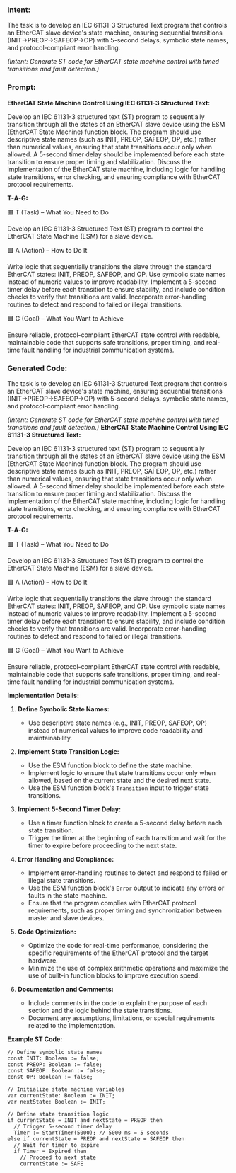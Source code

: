 ### Intent:
The task is to develop an IEC 61131-3 Structured Text program that controls an EtherCAT slave device's state machine, ensuring sequential transitions (INIT→PREOP→SAFEOP→OP) with 5-second delays, symbolic state names, and protocol-compliant error handling.  

*(Intent: Generate ST code for EtherCAT state machine control with timed transitions and fault detection.)*

### Prompt:
**EtherCAT State Machine Control Using IEC 61131-3 Structured Text:**

Develop an IEC 61131-3 structured text (ST) program to sequentially transition through all the states of an EtherCAT slave device using the ESM (EtherCAT State Machine) function block. The program should use descriptive state names (such as INIT, PREOP, SAFEOP, OP, etc.) rather than numerical values, ensuring that state transitions occur only when allowed. A 5-second timer delay should be implemented before each state transition to ensure proper timing and stabilization. Discuss the implementation of the EtherCAT state machine, including logic for handling state transitions, error checking, and ensuring compliance with EtherCAT protocol requirements.

**T-A-G:**

🟥 T (Task) – What You Need to Do

Develop an IEC 61131-3 Structured Text (ST) program to control the EtherCAT State Machine (ESM) for a slave device.

🟩 A (Action) – How to Do It

Write logic that sequentially transitions the slave through the standard EtherCAT states: INIT, PREOP, SAFEOP, and OP. Use symbolic state names instead of numeric values to improve readability. Implement a 5-second timer delay before each transition to ensure stability, and include condition checks to verify that transitions are valid. Incorporate error-handling routines to detect and respond to failed or illegal transitions.

🟦 G (Goal) – What You Want to Achieve

Ensure reliable, protocol-compliant EtherCAT state control with readable, maintainable code that supports safe transitions, proper timing, and real-time fault handling for industrial communication systems.

### Generated Code:
The task is to develop an IEC 61131-3 Structured Text program that controls an EtherCAT slave device's state machine, ensuring sequential transitions (INIT→PREOP→SAFEOP→OP) with 5-second delays, symbolic state names, and protocol-compliant error handling.  

*(Intent: Generate ST code for EtherCAT state machine control with timed transitions and fault detection.)*
**EtherCAT State Machine Control Using IEC 61131-3 Structured Text:**

Develop an IEC 61131-3 structured text (ST) program to sequentially transition through all the states of an EtherCAT slave device using the ESM (EtherCAT State Machine) function block. The program should use descriptive state names (such as INIT, PREOP, SAFEOP, OP, etc.) rather than numerical values, ensuring that state transitions occur only when allowed. A 5-second timer delay should be implemented before each state transition to ensure proper timing and stabilization. Discuss the implementation of the EtherCAT state machine, including logic for handling state transitions, error checking, and ensuring compliance with EtherCAT protocol requirements.

**T-A-G:**

🟥 T (Task) – What You Need to Do

Develop an IEC 61131-3 Structured Text (ST) program to control the EtherCAT State Machine (ESM) for a slave device.

🟩 A (Action) – How to Do It

Write logic that sequentially transitions the slave through the standard EtherCAT states: INIT, PREOP, SAFEOP, and OP. Use symbolic state names instead of numeric values to improve readability. Implement a 5-second timer delay before each transition to ensure stability, and include condition checks to verify that transitions are valid. Incorporate error-handling routines to detect and respond to failed or illegal transitions.

🟦 G (Goal) – What You Want to Achieve

Ensure reliable, protocol-compliant EtherCAT state control with readable, maintainable code that supports safe transitions, proper timing, and real-time fault handling for industrial communication systems. 

**Implementation Details:**

1. **Define Symbolic State Names:**
   - Use descriptive state names (e.g., INIT, PREOP, SAFEOP, OP) instead of numerical values to improve code readability and maintainability.

2. **Implement State Transition Logic:**
   - Use the ESM function block to define the state machine.
   - Implement logic to ensure that state transitions occur only when allowed, based on the current state and the desired next state.
   - Use the ESM function block's `Transition` input to trigger state transitions.

3. **Implement 5-Second Timer Delay:**
   - Use a timer function block to create a 5-second delay before each state transition.
   - Trigger the timer at the beginning of each transition and wait for the timer to expire before proceeding to the next state.

4. **Error Handling and Compliance:**
   - Implement error-handling routines to detect and respond to failed or illegal state transitions.
   - Use the ESM function block's `Error` output to indicate any errors or faults in the state machine.
   - Ensure that the program complies with EtherCAT protocol requirements, such as proper timing and synchronization between master and slave devices.

5. **Code Optimization:**
   - Optimize the code for real-time performance, considering the specific requirements of the EtherCAT protocol and the target hardware.
   - Minimize the use of complex arithmetic operations and maximize the use of built-in function blocks to improve execution speed.

6. **Documentation and Comments:**
   - Include comments in the code to explain the purpose of each section and the logic behind the state transitions.
   - Document any assumptions, limitations, or special requirements related to the implementation.

**Example ST Code:**

```ST
// Define symbolic state names
const INIT: Boolean := false;
const PREOP: Boolean := false;
const SAFEOP: Boolean := false;
const OP: Boolean := false;

// Initialize state machine variables
var currentState: Boolean := INIT;
var nextState: Boolean := INIT;

// Define state transition logic
if currentState = INIT and nextState = PREOP then
  // Trigger 5-second timer delay
  Timer := StartTimer(5000); // 5000 ms = 5 seconds
else if currentState = PREOP and nextState = SAFEOP then
  // Wait for timer to expire
  if Timer = Expired then
    // Proceed to next state
    currentState := SAFE
